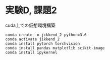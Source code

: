 # 実験D, 課題2
cuda上での仮想環境構築
```
conda create -n jikkend_2 python=3.6
conda activate jikkend_2
conda install pytorch torchvision
conda install pandas matplotlib scikit-image
conda install ipykernel
```
